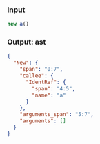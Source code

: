 ### Input
```js
new a()
```

### Output: ast
```json
{
  "New": {
    "span": "0:7",
    "callee": {
      "IdentRef": {
        "span": "4:5",
        "name": "a"
      }
    },
    "arguments_span": "5:7",
    "arguments": []
  }
}
```

